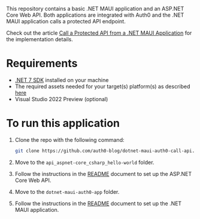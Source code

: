 This repository contains a basic .NET MAUI application and an ASP.NET Core Web API. Both applications are integrated with Auth0 and the .NET MAUI application calls a protected API endpoint.

Check out the article [Call a Protected API from a .NET MAUI Application](https://auth0.com/blog/) for the implementation details.

# Requirements

- [.NET 7 SDK](https://dotnet.microsoft.com/download/dotnet/7.0) installed on your machine
- The required assets needed for your target(s) platform(s) as described [here](https://docs.microsoft.com/en-us/dotnet/maui/get-started/first-app)
- Visual Studio 2022 Preview (optional)

# To run this application

1. Clone the repo with the following command:

   ```bash
   git clone https://github.com/auth0-blog/dotnet-maui-auth0-call-api.git
   ```

2. Move to the `api_aspnet-core_csharp_hello-world` folder.

3. Follow the instructions in the [README](api_aspnet-core_csharp_hello-world/README.md) document to set up the ASP.NET Core Web API.

4. Move to the `dotnet-maui-auth0-app` folder.

5. Follow the instructions in the [README](dotnet-maui-auth0-app/README.md) document to set up the .NET MAUI application.
